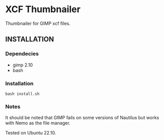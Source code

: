 # XCF Thumbnailer

Thumbnailer for GIMP xcf files.

## INSTALLATION

### Dependecies

* gimp 2.10
* bash

### Installation

```
bash install.sh
```

### Notes

It should be noted that GIMP fails on some versions
of Nautilus but works with Nemo as the file manager.

Tested on Ubuntu 22.10.

